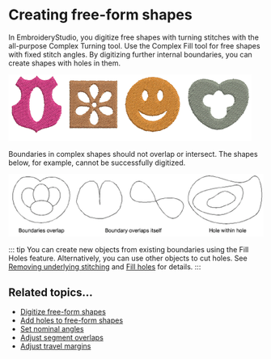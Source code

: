 # Creating free-form shapes

In EmbroideryStudio, you digitize free shapes with turning stitches with the all-purpose Complex Turning tool. Use the Complex Fill tool for free shapes with fixed stitch angles. By digitizing further internal boundaries, you can create shapes with holes in them.

![FreeFormShapesWithHoles.png](assets/FreeFormShapesWithHoles.png)

Boundaries in complex shapes should not overlap or intersect. The shapes below, for example, cannot be successfully digitized.

![input00122.png](assets/input00122.png)

::: tip
You can create new objects from existing boundaries using the Fill Holes feature. Alternatively, you can use other objects to cut holes. See [Removing underlying stitching](../../Quality/quality/Removing_underlying_stitching) and [Fill holes](../../Modifying/productivity/Fill_holes) for details.
:::

## Related topics...

- [Digitize free-form shapes](Digitize_free-form_shapes)
- [Add holes to free-form shapes](Add_holes_to_free-form_shapes)
- [Set nominal angles](Set_nominal_angles)
- [Adjust segment overlaps](Adjust_segment_overlaps)
- [Adjust travel margins](Adjust_travel_margins)
